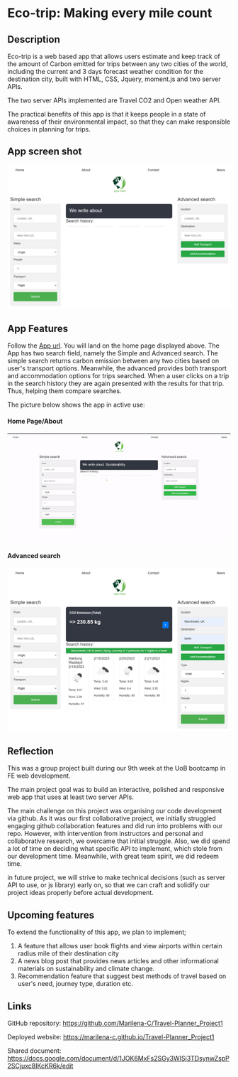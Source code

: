 # Eco-trip: Making every mile count

## Description 
Eco-trip is a web based app that allows users estimate and keep track of the amount of Carbon emitted for trips between any two cities of the world, including the current and 3 days forecast weather condition for the destination city, built with HTML, CSS, Jquery, moment.js and two server APIs. 

The two server APIs implemented are Travel CO2 and Open weather API. 

The practical benefits of this app is that it keeps people in a state of awareness of their environmental impact, so that they can make responsible choices in planning for trips. 

## App screen shot
![home page of the App](./assets/images/home-page%20(2).png)

## App Features
Follow the [App url](https://marilena-c.github.io/Travel-Planner_Project1). You will land on the home page displayed above. The App has two search field, namely the Simple and Advanced search. The simple search returns carbon emission between any two cities based on user's transport options. Meanwhile, the advanced provides both transport and accommodation options for trips searched. 
When a user clicks on a trip in the search history they are again presented with the results for that trip. Thus, helping them compare searches. 

The picture below shows the app in active use:
#### Home Page/About
![home-page and About demo](./assets/images/home-page-and-about-section.gif)

#### Advanced search
![advanced-search](./assets/images/advanced-search.png)


## Reflection
This was a group project built during our 9th week at the UoB bootcamp in FE web development. 

The main project goal was to build an interactive, polished and responsive web app that uses at least two server APIs. 

The main challenge on this project was organising our code development via github. As it was our first collaborative project, we initially struggled engaging github collaboration features and did run into problems with our repo. However, with intervention from instructors and personal and collaborative research, we overcame that initial struggle. Also, we did spend a lot of time on deciding what specific API to implement, which stole from our development time. Meanwhile, with great team spirit, we did redeem time. 

in future project, we will strive to make technical decisions (such as server API to use, or js library) early on, so that we can craft and solidify our project ideas properly before actual development. 

## Upcoming features 
To extend the functionality of this app, we plan to implement;
1. A feature that allows user book flights and view airports within certain radius mile of their destination city
2. A news blog post that provides news articles and other informational materials on sustainability and climate change.
3. Recommendation feature that suggest best methods of travel based on user's need, journey type, duration etc. 


 ## Links
GitHub repository: https://github.com/Marilena-C/Travel-Planner_Project1

Deployed website: https://marilena-c.github.io/Travel-Planner_Project1

Shared document: https://docs.google.com/document/d/1JOK6MxFs2SGy3WISj3TDsynwZspP2SCjuxc8IKcKR6k/edit
